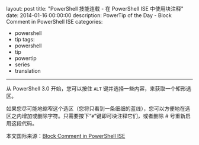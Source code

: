 layout: post
title: "PowerShell 技能连载 - 在 PowerShell ISE 中使用块注释"
date: 2014-01-16 00:00:00
description: PowerTip of the Day - Block Comment in PowerShell ISE
categories:
- powershell
- tip
tags:
- powershell
- tip
- powertip
- series
- translation
---
从 PowerShell 3.0 开始，您可以按住 `ALT` 键并选择一些内容，来获取一个矩形选区。

如果您尽可能地缩窄这个选区（您将只看到一条细细的蓝线），您可以方便地在选区之内增加或删除字符。只需要按下“`#`”键即可块注释它们，或者删除 # 号重新启用这段代码。

<!--more-->
本文国际来源：[Block Comment in PowerShell ISE](http://community.idera.com/powershell/powertips/b/tips/posts/block-comment-in-powershell-ise)
